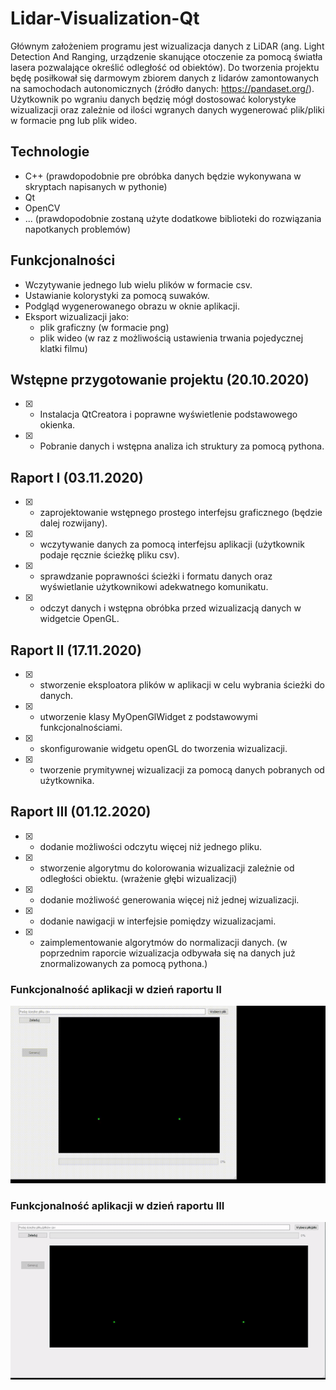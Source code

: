 # Lidar-Visualization-Qt
Głównym założeniem programu jest wizualizacja danych z LiDAR (ang. Light Detection And Ranging, urządzenie skanujące otoczenie za pomocą światła lasera pozwalające określić odległość od obiektów).
Do tworzenia projektu będę posiłkował się darmowym zbiorem danych z lidarów zamontowanych na samochodach autonomicznych (źródło danych: https://pandaset.org/).
Użytkownik po wgraniu danych będzię mógł dostosować kolorystyke wizualizacji oraz zależnie od ilości wgranych danych wygenerować plik/pliki w formacie png lub plik wideo.
## Technologie
- C++ (prawdopodobnie pre obróbka danych będzie wykonywana w skryptach napisanych w pythonie)
- Qt
- OpenCV
- ... (prawdopodobnie zostaną użyte dodatkowe biblioteki do rozwiązania napotkanych problemów)
## Funkcjonalności
- Wczytywanie jednego lub wielu plików w formacie csv.
- Ustawianie kolorystyki za pomocą suwaków.
- Podgląd wygenerowanego obrazu w oknie aplikacji.
- Eksport wizualizacji jako:
  - plik graficzny (w formacie png)
  - plik wideo (w raz z możliwością ustawienia trwania pojedycznej klatki filmu)
## Wstępne przygotowanie projektu (20.10.2020)
- [x] - Instalacja QtCreatora i poprawne wyświetlenie podstawowego okienka.
- [x] - Pobranie danych i wstępna analiza ich struktury za pomocą pythona.

## Raport I (03.11.2020)
- [x] - zaprojektowanie wstępnego prostego interfejsu graficznego (będzie dalej rozwijany).
- [x] - wczytywanie danych za pomocą interfejsu aplikacji (użytkownik podaje ręcznie ścieżkę pliku csv).
- [x] - sprawdzanie poprawności ścieżki i formatu danych oraz wyświetlanie użytkownikowi adekwatnego komunikatu.
- [x] - odczyt danych i wstępna obróbka przed wizualizacją danych w widgetcie OpenGL.
## Raport II (17.11.2020)
- [x] - stworzenie eksploatora plików w aplikacji w celu wybrania ścieżki do danych.
- [x] - utworzenie klasy MyOpenGlWidget z podstawowymi funkcjonalnościami. 
- [x] - skonfigurowanie widgetu openGL do tworzenia wizualizacji.
- [x] - tworzenie prymitywnej wizualizacji za pomocą danych pobranych od użytkownika.
## Raport III (01.12.2020)
- [x] - dodanie możliwości odczytu więcej niż jednego pliku.
- [x] - stworzenie algorytmu do kolorowania wizualizacji zależnie od odległości obiektu. (wrażenie głębi wizualizacji) 
- [x] - dodanie możliwość generowania więcej niż jednej wizualizacji.
- [x] - dodanie nawigacji w interfejsie pomiędzy wizualizacjami.
- [x] - zaimplementowanie algorytmów do normalizacji danych. (w poprzednim raporcie wizualizacja odbywała się na danych już znormalizowanych za pomocą pythona.) 
### Funkcjonalność aplikacji w dzień raportu II
<img src="https://github.com/aszpatowski/Lidar-Visualization-Qt/blob/master/raport2funkc.gif"/>

### Funkcjonalność aplikacji w dzień raportu III
<img src="https://github.com/aszpatowski/Lidar-Visualization-Qt/blob/master/raport3.gif"/>
